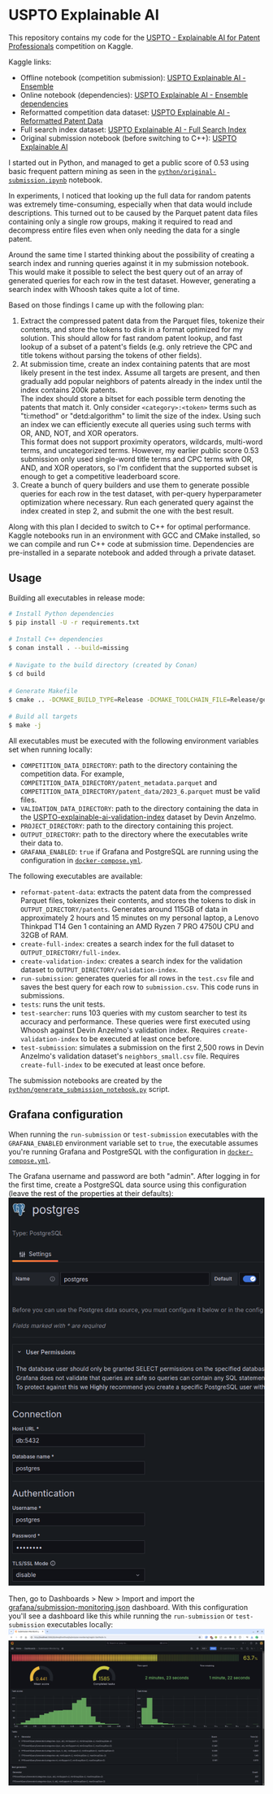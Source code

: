 # USPTO Explainable AI

This repository contains my code for the [USPTO - Explainable AI for Patent Professionals](https://www.kaggle.com/competitions/uspto-explainable-ai/overview) competition on Kaggle.

Kaggle links:
- Offline notebook (competition submission): [USPTO Explainable AI - Ensemble](https://www.kaggle.com/code/jmerle/uspto-explainable-ai-ensemble)
- Online notebook (dependencies): [USPTO Explainable AI - Ensemble dependencies](https://www.kaggle.com/code/jmerle/uspto-explainable-ai-ensemble-dependencies)
- Reformatted competition data dataset: [USPTO Explainable AI - Reformatted Patent Data](https://www.kaggle.com/datasets/jmerle/uspto-explainable-ai-reformatted-patent-data)
- Full search index dataset: [USPTO Explainable AI - Full Search Index](https://www.kaggle.com/datasets/jmerle/uspto-explainable-ai-full-search-index)
- Original submission notebook (before switching to C++): [USPTO Explainable AI](https://www.kaggle.com/code/jmerle/uspto-explainable-ai)

I started out in Python, and managed to get a public score of 0.53 using basic frequent pattern mining as seen in the [`python/original-submission.ipynb`](./python/original-submission.ipynb) notebook.

In experiments, I noticed that looking up the full data for random patents was extremely time-consuming, especially when that data would include descriptions. This turned out to be caused by the Parquet patent data files containing only a single row groups, making it required to read and decompress entire files even when only needing the data for a single patent.

Around the same time I started thinking about the possibility of creating a search index and running queries against it in my submission notebook. This would make it possible to select the best query out of an array of generated queries for each row in the test dataset. However, generating a search index with Whoosh takes quite a lot of time.

Based on those findings I came up with the following plan:
1. Extract the compressed patent data from the Parquet files, tokenize their contents, and store the tokens to disk in a format optimized for my solution. This should allow for fast random patent lookup, and fast lookup of a subset of a patent's fields (e.g. only retrieve the CPC and title tokens without parsing the tokens of other fields).
2. At submission time, create an index containing patents that are most likely present in the test index. Assume all targets are present, and then gradually add popular neighbors of patents already in the index until the index contains 200k patents.  
   The index should store a bitset for each possible term denoting the patents that match it. Only consider `<category>:<token>` terms such as "ti:method" or "detd:algorithm" to limit the size of the index. Using such an index we can efficiently execute all queries using such terms with OR, AND, NOT, and XOR operators.  
   This format does not support proximity operators, wildcards, multi-word terms, and uncategorized terms. However, my earlier public score 0.53 submission only used single-word title terms and CPC terms with OR, AND, and XOR operators, so I'm confident that the supported subset is enough to get a competitive leaderboard score.
3. Create a bunch of query builders and use them to generate possible queries for each row in the test dataset, with per-query hyperparameter optimization where necessary. Run each generated query against the index created in step 2, and submit the one with the best result.

Along with this plan I decided to switch to C++ for optimal performance. Kaggle notebooks run in an environment with GCC and CMake installed, so we can compile and run C++ code at submission time. Dependencies are pre-installed in a separate notebook and added through a private dataset.

## Usage

Building all executables in release mode:
```sh
# Install Python dependencies
$ pip install -U -r requirements.txt

# Install C++ dependencies
$ conan install . --build=missing

# Navigate to the build directory (created by Conan)
$ cd build

# Generate Makefile
$ cmake .. -DCMAKE_BUILD_TYPE=Release -DCMAKE_TOOLCHAIN_FILE=Release/generators/conan_toolchain.cmake

# Build all targets
$ make -j
```

All executables must be executed with the following environment variables set when running locally:
- `COMPETITION_DATA_DIRECTORY`: path to the directory containing the competition data. For example, `COMPETITION_DATA_DIRECTORY/patent_metadata.parquet` and `COMPETITION_DATA_DIRECTORY/patent_data/2023_6.parquet` must be valid files.
- `VALIDATION_DATA_DIRECTORY`: path to the directory containing the data in the [USPTO-explainable-ai-validation-index](https://www.kaggle.com/datasets/devinanzelmo/uspto-explainable-ai-validation-index/data) dataset by Devin Anzelmo.
- `PROJECT_DIRECTORY`: path to the directory containing this project.
- `OUTPUT_DIRECTORY`: path to the directory where the executables write their data to.
- `GRAFANA_ENABLED`: `true` if Grafana and PostgreSQL are running using the configuration in [`docker-compose.yml`](./docker-compose.yml).

The following executables are available:
- `reformat-patent-data`: extracts the patent data from the compressed Parquet files, tokenizes their contents, and stores the tokens to disk in `OUTPUT_DIRECTORY/patents`. Generates around 115GB of data in approximately 2 hours and 15 minutes on my personal laptop, a Lenovo Thinkpad T14 Gen 1 containing an AMD Ryzen 7 PRO 4750U CPU and 32GB of RAM.
- `create-full-index`: creates a search index for the full dataset to `OUTPUT_DIRECTORY/full-index`.
- `create-validation-index`: creates a search index for the validation dataset to `OUTPUT_DIRECTORY/validation-index`.
- `run-submission`: generates queries for all rows in the `test.csv` file and saves the best query for each row to `submission.csv`. This code runs in submissions.
- `tests`: runs the unit tests.
- `test-searcher`: runs 103 queries with my custom searcher to test its accuracy and performance. These queries were first executed using Whoosh against Devin Anzelmo's validation index. Requires `create-validation-index` to be executed at least once before.
- `test-submission`: simulates a submission on the first 2,500 rows in Devin Anzelmo's validation dataset's `neighbors_small.csv` file. Requires `create-full-index` to be executed at least once before.

The submission notebooks are created by the [`python/generate_submission_notebook.py`](./python/generate_submission_notebooks.py) script.

## Grafana configuration

When running the `run-submission` or `test-submission` executables with the `GRAFANA_ENABLED` environment variable set to `true`, the executable assumes you're running Grafana and PostgreSQL with the configuration in [`docker-compose.yml`](./docker-compose.yml).

The Grafana username and password are both "admin". After logging in for the first time, create a PostgreSQL data source using this configuration (leave the rest of the properties at their defaults):
![](grafana/data-source.png)

Then, go to Dashboards > New > Import and import the [grafana/submission-monitoring.json](./grafana/submission-monitoring.json) dashboard. With this configuration you'll see a dashboard like this while running the `run-submission` or `test-submission` executables locally:
![](grafana/dashboard.png)
